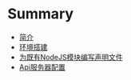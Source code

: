 # Summary

* [简介](README.md)
* [环境搭建](00_dev_environment.md)
* [为既有NodeJS模块编写声明文件](01_write_declaration_file_for_third-party_NPM_module.md)
* [Api服务器配置](03_flask_uwsgi_supervisor_nginx.md)
